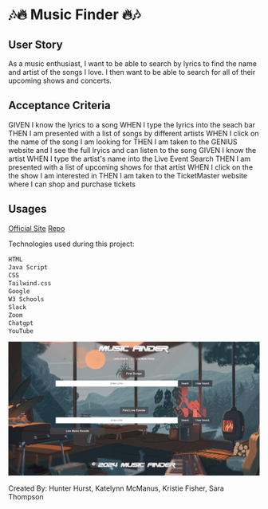 # 🎶🔥 Music Finder 🔥🎶


## User Story

As a music enthusiast, I want to be able to search by lyrics to find the name and artist of the songs I love.  I then want to be able to search for all of their upcoming shows and concerts.


## Acceptance Criteria

GIVEN I know the lyrics to a song
WHEN I type the lyrics into the seach bar
THEN I am presented with a list of songs by different artists
WHEN I click on the name of the song I am looking for
THEN I am taken to the GENIUS website and I see the full lryics and can listen to the song
GIVEN I know the artist
WHEN I type the artist's name into the Live Event Search
THEN I am presented with a list of upcoming shows for that artist
WHEN I click on the the show I am interested in
THEN I am taken to the TicketMaster website where I can shop and purchase tickets

## Usages
[Official Site](https://fisherk19.github.io/music-explorer/)
[Repo](https://github.com/FisherK19/music-explorer)

Technologies used during this project:

    HTML
    Java Script
    CSS
    Tailwind.css
    Google
    W3 Schools
    Slack
    Zoom
    Chatgpt
    YouTube


![Alt text](image.png)

Created By: Hunter Hurst, Katelynn McManus, Kristie Fisher, Sara Thompson